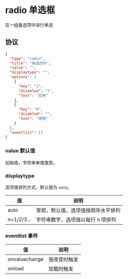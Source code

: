 # radio 单选框
在一组备选项中进行单选

## 协议

```json
{
  "type": "radio",
  "title": "单选控件",
  "value": "",
  "displaytype": "",
  "options": [
    {
      "key": "1",
      "disabled": "1",
      "text": "启用"
    },
    {
      "key": "0",
      "disabled": "",
      "text": "停用"
    }
  ],
  "eventlist": []
}
```

### value 默认值
初始值，字符串单值类型。

### displaytype
选项值排列方式，默认值为 `auto`。

| 值 | 说明 |
| ---- | ---- |
| auto | 常规，默认值，选项值按顺序水平排列 |
| n=1/2/3... | 字符串数字，选项值以每行 n 项排列 |




### eventlist 事件

| 值 | 说明 |
| ---- | ---- |
| onvaluechange | 值改变时触发 |
| onload | 加载时触发 |







